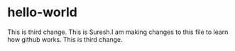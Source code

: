 # hello-world
This is third change.
This is Suresh.I am making changes to this file to learn how github works.
This is third change.
